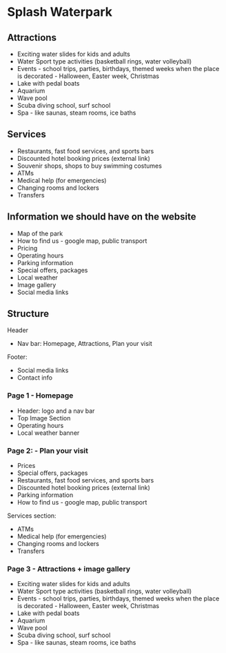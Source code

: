 # Splash Waterpark

## Attractions

- Exciting water slides for kids and adults
- Water Sport type activities (basketball rings, water volleyball)
- Events - school trips, parties, birthdays, themed weeks when the place is decorated - Halloween, Easter week, Christmas
- Lake with pedal boats
- Аquarium
- Wave pool
- Scuba diving school, surf school
- Spa - like saunas, steam rooms, ice baths

## Services

- Restaurants, fast food services, and sports bars
- Discounted hotel booking prices (external link)
- Souvenir shops, shops to buy swimming costumes
- ATMs
- Medical help (for emergencies)
- Changing rooms and lockers
- Transfers

## Information we should have on the website

- Map of the park
- How to find us - google map, public transport
- Pricing
- Operating hours
- Parking information
- Special offers, packages
- Local weather
- Image gallery
- Social media links

## Structure

Header
- Nav bar: Homepage, Attractions, Plan your visit

Footer:
- Social media links
- Contact info

### Page 1 - Homepage

- Header: logo and a nav bar
- Top Image Section
- Operating hours
- Local weather banner

### Page 2: - Plan your visit

- Prices
- Special offers, packages
- Restaurants, fast food services, and sports bars
- Discounted hotel booking prices (external link)
- Parking information
- How to find us - google map, public transport

Services section:

- ATMs
- Medical help (for emergencies)
- Changing rooms and lockers
- Transfers

### Page 3 - Attractions + image gallery

- Exciting water slides for kids and adults
- Water Sport type activities (basketball rings, water volleyball)
- Events - school trips, parties, birthdays, themed weeks when the place is decorated - Halloween, Easter week, Christmas
- Lake with pedal boats
- Аquarium
- Wave pool
- Scuba diving school, surf school
- Spa - like saunas, steam rooms, ice baths
